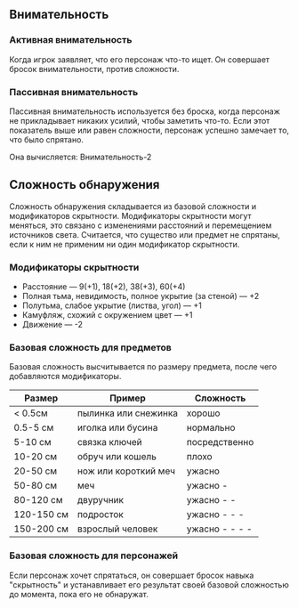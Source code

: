 ## Внимательность

### Активная внимательность

Когда игрок заявляет, что его персонаж что-то ищет. Он совершает бросок внимательности, против сложности.

### Пассивная внимательность

Пассивная внимательность используется без броска, когда персонаж не прикладывает никаких усилий, чтобы заметить что-то. Если этот показатель выше или равен сложности, персонаж успешно замечает то, что было спрятано.

Она вычисляется: Внимательность-2

## Сложность обнаружения

Сложность обнаружения складывается из базовой сложности и модификаторов скрытности. Модификаторы скрытности могут меняться, это связано с изменениями расстояний и перемещением источников света. Считается, что существо или предмет не спрятаны, если к ним не применим ни один модификатор скрытности.

### Модификаторы скрытности

* Расстояние — 9\(+1\), 18\(+2\), 38\(+3\), 60\(+4\)
* Полная тьма, невидимость, полное укрытие \(за стеной\) — +2
* Полутьма, слабое укрытие \(листва, угол\) — +1
* Камуфляж, схожий с окружением цвет — +1
* Движение — -2

### Базовая сложность для предметов

Базовая сложность высчитывается по размеру предмета, после чего добавляются модификаторы.

| Размер | Пример | Сложность |
| --- | --- | --- |
| &lt; 0.5см | пылинка или снежинка | хорошо |
| 0.5-5 см | иголка или бусина | нормально |
| 5-10 см | связка ключей | посредственно |
| 10-20 см | обруч или кошель | плохо |
| 20-50 см | нож или короткий меч | ужасно |
| 50-80 см | меч | ужасно - |
| 80-120 см | двуручник | ужасно - - |
| 120-150 см | подросток | ужасно - - - |
| 150-200 см | взрослый человек | ужасно - - - - |

### Базовая сложность для персонажей

Если персонаж хочет спрятаться, он совершает бросок навыка "скрытность" и устанавливает его результат своей базовой сложностью до момента, пока его не обнаружат.

